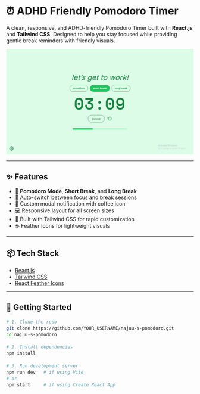 # ⏰ ADHD Friendly Pomodoro Timer

A clean, responsive, and ADHD-friendly Pomodoro Timer built with **React.js** and **Tailwind CSS**. Designed to help you stay focused while providing gentle break reminders with friendly visuals.

![Screenshot](./screenshot.png)

---

## ✨ Features

- 🎯 **Pomodoro Mode**, **Short Break**, and **Long Break**
- 🔔 Auto-switch between focus and break sessions
- 💬 Custom modal notification with coffee icon
- 💻 Responsive layout for all screen sizes
- 🎨 Built with Tailwind CSS for rapid customization
- ☕ Feather Icons for lightweight visuals

---

## 📦 Tech Stack

- [React.js](https://reactjs.org/)
- [Tailwind CSS](https://tailwindcss.com/)
- [React Feather Icons](https://github.com/feathericons/react-feather)

---

## 🚀 Getting Started

```bash
# 1. Clone the repo
git clone https://github.com/YOUR_USERNAME/najuu-s-pomodoro.git
cd najuu-s-pomodoro

# 2. Install dependencies
npm install

# 3. Run development server
npm run dev   # if using Vite
# or
npm start     # if using Create React App
